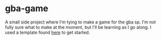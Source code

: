 # gba-game

A small side project where I'm tying to make a game for the gba sp. I'm not fully sure what to make at the moment, but I'll be learning as I go along.
I used a template found [here](https://github.com/gbadev-org/libtonc-template?tab=readme-ov-file) to get started.